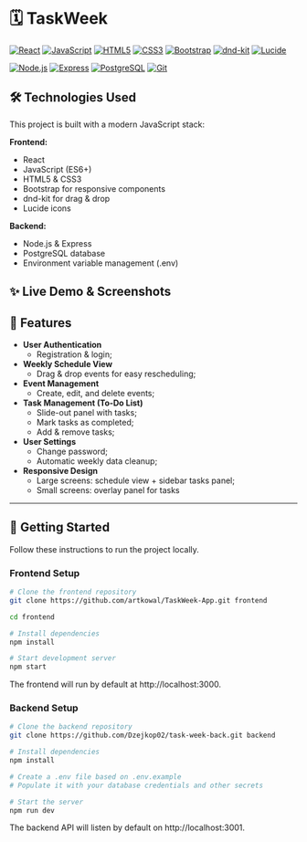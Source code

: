 # 🗓️ TaskWeek

[![React](https://img.shields.io/badge/React-61DAFB?style=flat-square&logo=react&logoColor=white)](https://reactjs.org/)
[![JavaScript](https://img.shields.io/badge/JavaScript-F7DF1E?style=flat-square&logo=javascript&logoColor=black)](https://developer.mozilla.org/en-US/docs/Web/JavaScript)
[![HTML5](https://img.shields.io/badge/HTML5-E34F26?style=flat-square&logo=html5&logoColor=white)](https://developer.mozilla.org/en-US/docs/Web/HTML)
[![CSS3](https://img.shields.io/badge/CSS3-1572B6?style=flat-square&logo=css3&logoColor=white)](https://developer.mozilla.org/en-US/docs/Web/CSS)
[![Bootstrap](https://img.shields.io/badge/Bootstrap-563D7C?style=flat-square&logo=bootstrap&logoColor=white)](https://getbootstrap.com/)
[![dnd-kit](https://img.shields.io/badge/dnd--kit-5C5F62?style=flat-square&logo=dndkit&logoColor=white)](https://github.com/clauderic/dnd-kit)
[![Lucide](https://img.shields.io/badge/Lucide-000000?style=flat-square&logo=lucideicons&logoColor=white)](https://lucide.dev/)

[![Node.js](https://img.shields.io/badge/Node.js-339933?style=flat-square&logo=node.js&logoColor=white)](https://nodejs.org/)
[![Express](https://img.shields.io/badge/Express-000000?style=flat-square&logo=express&logoColor=white)](https://expressjs.com/)
[![PostgreSQL](https://img.shields.io/badge/PostgreSQL-316192?style=flat-square&logo=postgresql&logoColor=white)](https://www.postgresql.org/)
[![Git](https://img.shields.io/badge/Git-F05032?style=flat-square&logo=git&logoColor=white)](https://git-scm.com/)

## 🛠️ Technologies Used

This project is built with a modern JavaScript stack:

**Frontend:**

- React
- JavaScript (ES6+)
- HTML5 & CSS3
- Bootstrap for responsive components
- dnd-kit for drag & drop
- Lucide icons

**Backend:**

- Node.js & Express
- PostgreSQL database
- Environment variable management (.env)

## ✨ Live Demo & Screenshots

## 🎯 Features

- **User Authentication**
  - Registration & login;
- **Weekly Schedule View**
  - Drag & drop events for easy rescheduling;
- **Event Management**
  - Create, edit, and delete events;
- **Task Management (To‑Do List)**
  - Slide-out panel with tasks;
  - Mark tasks as completed;
  - Add & remove tasks;
- **User Settings**
  - Change password;
  - Automatic weekly data cleanup;
- **Responsive Design**
  - Large screens: schedule view + sidebar tasks panel;
  - Small screens: overlay panel for tasks

---

## 🚀 Getting Started

Follow these instructions to run the project locally.

### Frontend Setup

```bash
# Clone the frontend repository
git clone https://github.com/artkowal/TaskWeek-App.git frontend

cd frontend

# Install dependencies
npm install

# Start development server
npm start
```

The frontend will run by default at http://localhost:3000.

### Backend Setup

```bash
# Clone the backend repository
git clone https://github.com/Dzejkop02/task-week-back.git backend

# Install dependencies
npm install

# Create a .env file based on .env.example
# Populate it with your database credentials and other secrets

# Start the server
npm run dev
```

The backend API will listen by default on http://localhost:3001.
